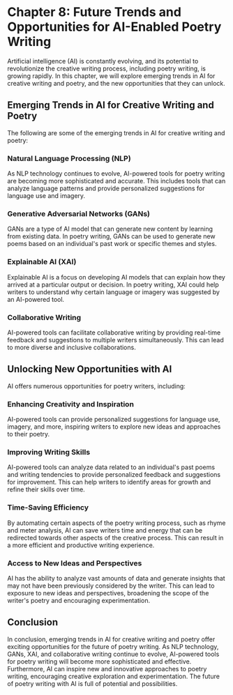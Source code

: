 Chapter 8: Future Trends and Opportunities for AI-Enabled Poetry Writing
========================================================================

Artificial intelligence (AI) is constantly evolving, and its potential to revolutionize the creative writing process, including poetry writing, is growing rapidly. In this chapter, we will explore emerging trends in AI for creative writing and poetry, and the new opportunities that they can unlock.

Emerging Trends in AI for Creative Writing and Poetry
-----------------------------------------------------

The following are some of the emerging trends in AI for creative writing and poetry:

### Natural Language Processing (NLP)

As NLP technology continues to evolve, AI-powered tools for poetry writing are becoming more sophisticated and accurate. This includes tools that can analyze language patterns and provide personalized suggestions for language use and imagery.

### Generative Adversarial Networks (GANs)

GANs are a type of AI model that can generate new content by learning from existing data. In poetry writing, GANs can be used to generate new poems based on an individual's past work or specific themes and styles.

### Explainable AI (XAI)

Explainable AI is a focus on developing AI models that can explain how they arrived at a particular output or decision. In poetry writing, XAI could help writers to understand why certain language or imagery was suggested by an AI-powered tool.

### Collaborative Writing

AI-powered tools can facilitate collaborative writing by providing real-time feedback and suggestions to multiple writers simultaneously. This can lead to more diverse and inclusive collaborations.

Unlocking New Opportunities with AI
-----------------------------------

AI offers numerous opportunities for poetry writers, including:

### Enhancing Creativity and Inspiration

AI-powered tools can provide personalized suggestions for language use, imagery, and more, inspiring writers to explore new ideas and approaches to their poetry.

### Improving Writing Skills

AI-powered tools can analyze data related to an individual's past poems and writing tendencies to provide personalized feedback and suggestions for improvement. This can help writers to identify areas for growth and refine their skills over time.

### Time-Saving Efficiency

By automating certain aspects of the poetry writing process, such as rhyme and meter analysis, AI can save writers time and energy that can be redirected towards other aspects of the creative process. This can result in a more efficient and productive writing experience.

### Access to New Ideas and Perspectives

AI has the ability to analyze vast amounts of data and generate insights that may not have been previously considered by the writer. This can lead to exposure to new ideas and perspectives, broadening the scope of the writer's poetry and encouraging experimentation.

Conclusion
----------

In conclusion, emerging trends in AI for creative writing and poetry offer exciting opportunities for the future of poetry writing. As NLP technology, GANs, XAI, and collaborative writing continue to evolve, AI-powered tools for poetry writing will become more sophisticated and effective. Furthermore, AI can inspire new and innovative approaches to poetry writing, encouraging creative exploration and experimentation. The future of poetry writing with AI is full of potential and possibilities.
